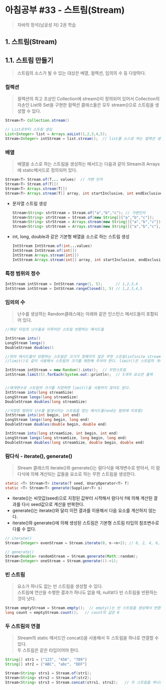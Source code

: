 # 아침공부 #33 - 스트림(Stream)
>자바의 정석(남궁성 저) 2권 학습  


## 1. 스트림(Stream)

## 1.1. 스트림 만들기
>스트림의 소스가 될 수 있는 대상은 배열, 컬렉션, 임의의 수 등 다양하다.

### 컬렉션
>컬렉션의 최고 조상인 Collection에 stream()이 정의되어 있어서 
Collection의 자손인 List와 Set을 구현한 컬렉션 클래스들은 모두 stream()으로 스트림을 생성할 수 있다.

~~~java
Stream<T> Collection.stream()

// List로부터 스트림 생성
List<Integer> list = Arrays.asList(1,2,3,4,5);
Stream<Integer> intStream = list.stream();  // list를 소스로 하는 컬렉션 생성
~~~

### 배열
>배열을 소스로 하는 스트림을 생성하는 메서드는 다음과 같이 Stream과 Arrays에 static메서드로 정의되어 있다.

~~~java
Stream<T> Stream.of(T... values)  // 가변 인자
Stream<T> Stream.of(T[])
Stream<T> Arrays.stream(T[])
Stream<T> Arrays.stream(T[] array, int startInclusive, int endExclusive)
~~~

- 문자열 스트림 생성
  
  ~~~java
  Stream<String> strStream = Stream.of("a","b","c"); // 가변인자
  Stream<String> strStream = Stream.of(new String[]{"a","b","c"});
  Stream<String> strStream = Arrays.stream(new String[]{"a","b","c"});
  Stream<String> strStream = Arrays.stream(new String[]{"a","b","c"}, 0, 3);
  ~~~

- int, long, double과 같은 기본형 배열을 소스로 하는 스트림 생성
  
  ~~~java
  IntStream IntStream.of(int...values)
  IntStream IntStream.of(int[])
  IntStream Arrays.stream(int[])
  IntStream Arrays.stream(int[] array, int startInclusive, endExclusive)
  ~~~

### 특정 범위의 정수

  ~~~java
  IntStream intStream = IntStream.range(1, 5);      // 1,2,3,4
  IntStream intStream = IntStream.rangeClosed(1, 5) // 1,2,3,4,5
  ~~~

### 임의의 수
>난수를 생상하는 Random클래스에는 아래와 같은 인스턴스 메서드들이 포함되어 있다.  

~~~java
//해당 타입의 난수들로 이루어진 스트림 반환하는 메서드들

IntStream ints()
LongStream longs()
DoubleStream doubles()

//위의 메서드들이 반환하는 스트림은 크기가 정해지지 않은 무한 스트림(infinite stream)이므로  
//limit()도 같이 사용해서 스트림의 크기를 제한해 주어야 한다. limit()은 스트림의 개수를 지정하는데 사용된다.

IntStream intStream = new Random().ints();  // 무한스트림
intStream.limit(5).forEach(System.out::println);  // 5개의 요소만 출력


//매개변수로 스트림의 크기를 지정하면 limit()을 사용하지 않아도 된다.
IntStream ints(long streamSize)
LongStream longs(long streamSize)
DoubleStream doubles(long streamSize)

//지정된 범위의 난수를 발생시키는 스트림을 얻는 메서드들(end는 범위에 미포함)
IntStream ints(int begin, int end)
LongStream longs(long begin, long end)
DoubleStream doubles(double begin, double end)

IntStream ints(long streamSize, int begin, int end)
LongStream longs(long streamSize, long begin, long end)
DoubleStream doubles(long streamSize, double begin, double end)
~~~

### 람다식 - iterate(), generate()
>Stream 클래스의 iterate()와 generate()는 람다식을 매개변수로 받아서, 이 람다식에 의해 계산되는 값들을 요소로 하는 무한 스트림을 생성한다.

~~~java
static <T> Stream<T> iterate(T seed, UnaryOperator<T> f)
static <T> Stream<T> generate(Supplier<T> s)
~~~

- iterate()는 씨앗값(seed)으로 지정된 값부터 시작해서 람다식 f에 의해 계산된 결과를 다시 seed값으로 계산을 반복한다.
- generate()는 iterate()와 달리 이전 결과를 이용해서 다음 요소를 계산하지 않는다.
- iterate()와 generate()에 의해 생성된 스트림은 기본형 스트림 타입의 참조변수로 다룰 수 없다.

~~~java
// iterate()
Stream<Integer> evenStream = Stream.iterate(0, n->n+2); // 0, 2, 4, 6, ...

// generate()
Stream<Double> randomStream = Stream.generate(Math::random);
Stream<Integer> oneStream = Stream.generate(()->1);
~~~

### 빈 스트림
>요소가 하나도 없는 빈 스트림을 생성할 수 있다.  
>스트림에 연산을 수행한 결과가 하나도 없을 때, null보다 빈 스트림을 반환하는 것이 낫다.

~~~java
Stream emptyStream = Stream.empty();  // empty()는 빈 스트림을 생성해서 반환한다.
long count = emptyStream.count();   // count의 값은 0
~~~

### 두 스트림의 연결
>Stream의 static 메서드인 concat()을 사용해서 두 스트림을 하나로 연결할 수 있다.  
>두 스트림은 같은 타입이어야 한다.

~~~java
String[] str1 = {"123", "456", "789"}
String[] str2 = {"ABC", "abc", "DEF"}

Stream<String> strs1 = Stream.of(str1);
Stream<String> strs2 = Stream.of(str2);
Stream<String> strs3 = Stream.concat(strs1, strs2);   // 두 스트림을 하나로 연결
~~~
